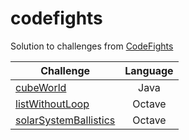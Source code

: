 # codefights

Solution to challenges from [CodeFights](https://codefights.com/)

| Challenge | Language |
| --------- | :------: |
| [cubeWorld](https://github.com/jimmynguyen/codefights/tree/master/cubeWorld)                         | Java   |
| [listWithoutLoop](https://github.com/jimmynguyen/codefights/tree/master/listWithoutLoop)             | Octave |
| [solarSystemBallistics](https://github.com/jimmynguyen/codefights/tree/master/solarSystemBallistics) | Octave |
